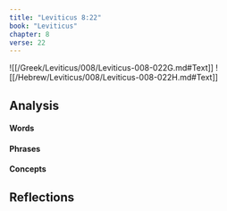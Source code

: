 ```yaml
---
title: "Leviticus 8:22"
book: "Leviticus"
chapter: 8
verse: 22
---
```

![[/Greek/Leviticus/008/Leviticus-008-022G.md#Text]]
![[/Hebrew/Leviticus/008/Leviticus-008-022H.md#Text]]

## Analysis

#### Words

#### Phrases

#### Concepts

## Reflections
